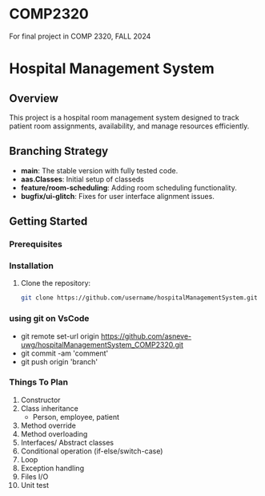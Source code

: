 # COMP2320
For final project in COMP 2320, FALL 2024

# Hospital Management System

## Overview
This project is a hospital room management system designed to track patient room assignments, availability, and manage resources efficiently.

## Branching Strategy
- **main**: The stable version with fully tested code.
- **aas.Classes**: Initial setup of classeds
- **feature/room-scheduling**: Adding room scheduling functionality.
- **bugfix/ui-glitch**: Fixes for user interface alignment issues.

## Getting Started
### Prerequisites


### Installation
1. Clone the repository:
   ```bash
   git clone https://github.com/username/hospitalManagementSystem.git

### using git on VsCode
- git remote set-url origin https://github.com/asneve-uwg/hospitalManagementSystem_COMP2320.git
- git commit -am 'comment'
- git push origin 'branch'

### Things To Plan
1. Constructor
2. Class inheritance
   - Person, employee, patient
4. Method override 
5. Method overloading
6. Interfaces/ Abstract classes 
7. Conditional operation (if-else/switch-case)
8. Loop
9. Exception handling
10. Files I/O
11. Unit test
